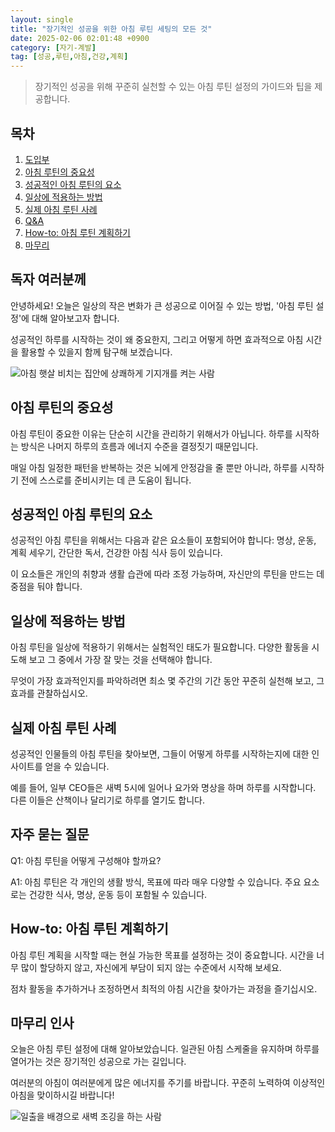 ```yaml
---
layout: single
title: "장기적인 성공을 위한 아침 루틴 세팅의 모든 것"
date: 2025-02-06 02:01:48 +0900
category: [자기-계발]
tag: [성공,루틴,아침,건강,계획]
---
```

  
> 장기적인 성공을 위해 꾸준히 실천할 수 있는 아침 루틴 설정의 가이드와 팁을 제공합니다.

## 목차
1. [도입부](#도입부)
2. [아침 루틴의 중요성](#아침-루틴의-중요성)
3. [성공적인 아침 루틴의 요소](#성공적인-아침-루틴의-요소)
4. [일상에 적용하는 방법](#일상에-적용하는-방법)
5. [실제 아침 루틴 사례](#실제-아침-루틴-사례)
6. [Q&A](#qa)
7. [How-to: 아침 루틴 계획하기](#how-to-아침-루틴-계획하기)
8. [마무리](#마무리)

## 독자 여러분께

안녕하세요! 오늘은 일상의 작은 변화가 큰 성공으로 이어질 수 있는 방법, '아침 루틴 설정'에 대해 알아보고자 합니다.


성공적인 하루를 시작하는 것이 왜 중요한지, 그리고 어떻게 하면 효과적으로 아침 시간을 활용할 수 있을지 함께 탐구해 보겠습니다.


![아침 햇살 비치는 집안에 상쾌하게 기지개를 켜는 사람](https://i.ibb.co/RpQ0D8Nb/Vysar8ywk-Vy-Ou0.png)



## 아침 루틴의 중요성

아침 루틴이 중요한 이유는 단순히 시간을 관리하기 위해서가 아닙니다. 하루를 시작하는 방식은 나머지 하루의 흐름과 에너지 수준을 결정짓기 때문입니다.


매일 아침 일정한 패턴을 반복하는 것은 뇌에게 안정감을 줄 뿐만 아니라, 하루를 시작하기 전에 스스로를 준비시키는 데 큰 도움이 됩니다.



## 성공적인 아침 루틴의 요소

성공적인 아침 루틴을 위해서는 다음과 같은 요소들이 포함되어야 합니다: 명상, 운동, 계획 세우기, 간단한 독서, 건강한 아침 식사 등이 있습니다.


이 요소들은 개인의 취향과 생활 습관에 따라 조정 가능하며, 자신만의 루틴을 만드는 데 중점을 둬야 합니다.



## 일상에 적용하는 방법

아침 루틴을 일상에 적용하기 위해서는 실험적인 태도가 필요합니다. 다양한 활동을 시도해 보고 그 중에서 가장 잘 맞는 것을 선택해야 합니다.


무엇이 가장 효과적인지를 파악하려면 최소 몇 주간의 기간 동안 꾸준히 실천해 보고, 그 효과를 관찰하십시오.



## 실제 아침 루틴 사례

성공적인 인물들의 아침 루틴을 찾아보면, 그들이 어떻게 하루를 시작하는지에 대한 인사이트를 얻을 수 있습니다.


예를 들어, 일부 CEO들은 새벽 5시에 일어나 요가와 명상을 하며 하루를 시작합니다. 다른 이들은 산책이나 달리기로 하루를 열기도 합니다.



## 자주 묻는 질문

Q1: 아침 루틴을 어떻게 구성해야 할까요?


A1: 아침 루틴은 각 개인의 생활 방식, 목표에 따라 매우 다양할 수 있습니다. 주요 요소로는 건강한 식사, 명상, 운동 등이 포함될 수 있습니다.



## How-to: 아침 루틴 계획하기

아침 루틴 계획을 시작할 때는 현실 가능한 목표를 설정하는 것이 중요합니다. 시간을 너무 많이 할당하지 않고, 자신에게 부담이 되지 않는 수준에서 시작해 보세요.


점차 활동을 추가하거나 조정하면서 최적의 아침 시간을 찾아가는 과정을 즐기십시오.



## 마무리 인사

오늘은 아침 루틴 설정에 대해 알아보았습니다. 일관된 아침 스케줄을 유지하며 하루를 열어가는 것은 장기적인 성공으로 가는 길입니다.


여러분의 아침이 여러분에게 많은 에너지를 주기를 바랍니다. 꾸준히 노력하여 이상적인 아침을 맞이하시길 바랍니다!


![일출을 배경으로 새벽 조깅을 하는 사람](https://i.ibb.co/LDwNGmHb/XjU.png)

